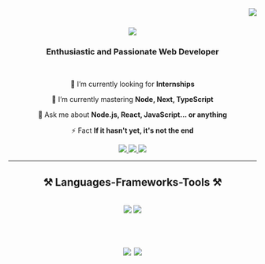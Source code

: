 <img align="right" src="https://visitor-badge.laobi.icu/badge?page_id=salesp07.salesp07" />

<h1 align="center">
    <img src="https://readme-typing-svg.herokuapp.com/?font=Righteous&size=35&center=true&vCenter=true&width=500&height=70&duration=4000&lines=Hi+There!+👋;+I'm+Suraj+Maheshwari!;" />
</h1>

<h3 align="center">Enthusiastic and Passionate Web Developer</h3>

<br/>

<div align="center">
 
 🔭 I’m currently looking for **Internships**
 
 🌱 I’m currently mastering **Node, Next, TypeScript**

💬 Ask me about **Node.js, React, JavaScript... or anything**

⚡ Fact **If it hasn't yet, it's not the end**

 </div>
 
<div align="center"> 
  <a href="mailto:surajmaheshwari159@gmail.com">
    <img src="https://img.shields.io/badge/Gmail-333333?style=for-the-badge&logo=gmail&logoColor=red" />
  </a>
  <a href="https://www.linkedin.com/in/suraj-maheshwari-909143235/" target="_blank">
    <img src="https://img.shields.io/badge/LinkedIn-0077B5?style=for-the-badge&logo=linkedin&logoColor=white" target="_blank" />
  </a>
  <a href="https://my-portfolio-su1207.vercel.app/" target="_blank">
     <img src="https://img.shields.io/badge/Portfolio-FF5722?style=for-the-badge&logo=todoist&logoColor=white" target="_blank" /> <!-- sqlite, safari, google-chrome are other good icon options -->
  </a>
</div>

 <hr/>
 
<h2 align="center">⚒️ Languages-Frameworks-Tools ⚒️</h2>
<br/>
<div align="center">
    <img src="https://skillicons.dev/icons?i=react,bootstrap,mui,html,css,vscode,github,figma,tailwind,git,redux" />
    <img src="https://skillicons.dev/icons?i=nodejs,python,javascript,typescript,express,firebase,mongodb,cpp,c,nextjs,mysql" /><br>
</div>

<br/>

<h1 align="center">
 <img src="https://github-readme-stats.vercel.app/api?username=VarunUpadhyay802&theme=dracula&show_icons=true&hide_border=false&count_private=true" />
 <img src="https://github-readme-streak-stats.herokuapp.com/?user=VarunUpadhyay802&theme=dracula&hide_border=false" />

</h1>
